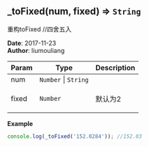 ## \_toFixed(num, fixed) ⇒ <code>String</code>
<p>重构toFixed //四舍五入</p>

**Date**: 2017-11-23  
**Author**: liumouliang  

| Param | Type | Description |
| --- | --- | --- |
| num | <code>Number</code> \| <code>String</code> |  |
| fixed | <code>Number</code> | <p>默认为2</p> |

**Example**  
```javascript
console.log(_toFixed('152.0284')); //152.03
```
